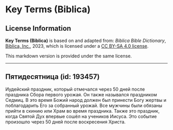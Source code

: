 # Key Terms (Biblica)

## License Information

**Key Terms (Biblica)** is based on and adapted from: _Biblica Bible Dictionary_, [Biblica, Inc.](https://www.biblica.com/), 2023, which is licensed under a [CC BY-SA 4.0 license](https://creativecommons.org/licenses/by-sa/4.0/legalcode.en).

This markdown version is provided under the same license.



--------------------------------

## Пятидесятница (id: 193457)

Иудейский праздник, который отмечался через 50 дней после праздника Сбора первого урожая. Он также назывался праздником Седмиц. В это время Божий народ должен был принести Богу жертвы и поблагодарить Его за собранный урожай. Все мужчины были обязаны прийти в скинию или Храм во время праздника. Также это праздник, когда Святой Дух впервые сошёл на учеников Иисуса. Это событие произошло через 50 дней после воскресения Христа.



